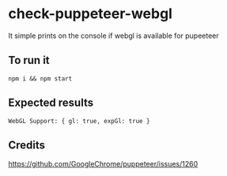 # check-puppeteer-webgl
It simple prints on the console if webgl is available for pupeeteer

## To run it
`npm i && npm start`

## Expected results
`WebGL Support: { gl: true, expGl: true }`

## Credits
https://github.com/GoogleChrome/puppeteer/issues/1260
